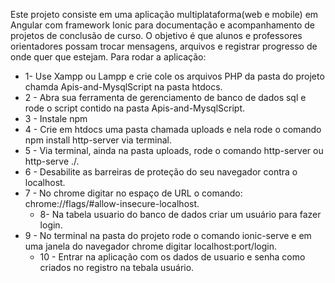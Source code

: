 Este projeto consiste em uma aplicação multiplataforma(web e mobile) em Angular com framework Ionic para documentação e acompanhamento de projetos de conclusão de curso.
O objetivo é que alunos e professores orientadores possam trocar mensagens, arquivos e registrar progresso de onde quer que estejam.
Para rodar a aplicação:
- 1- Use Xampp ou Lampp e crie cole os arquivos PHP da pasta do projeto chamda Apis-and-MysqlScript na pasta htdocs.
- 2 - Abra sua ferramenta de gerenciamento de banco de dados sql e rode o script contido na pasta Apis-and-MysqlScript.
- 3 - Instale npm
- 4 - Crie em htdocs uma pasta chamada uploads e nela rode o comando npm install http-server via terminal.
- 5 - Via terminal, ainda na pasta uploads, rode o comando http-server ou http-serve ./.
- 6 - Desabilite as barreiras de proteção do seu navegador contra o localhost.
- 7 - No chrome digitar no espaço de URL o comando: chrome://flags/#allow-insecure-localhost.
  - 8-  Na tabela usuario do banco de dados criar um usuário para fazer login.
- 9 -  No terminal na pasta do projeto rode o comando ionic-serve e em uma janela do navegador chrome digitar localhost:port/login.
  - 10 - Entrar na aplicação com os dados de usuario e senha como criados no registro na tebala usuário.
